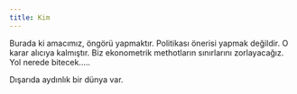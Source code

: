 ```yaml
---
title: Kim
---
```

<re-img src="avatar-large.jpg" hovereffect=true></re-img>

Burada ki amacımız, öngörü yapmaktır. Politikası önerisi yapmak değildir. O karar alıcıya kalmıştır. Biz ekonometrik methotların sınırlarını zorlayacağız. Yol nerede  bitecek.....

Dışarıda aydınlık bir dünya var.

<re-icons></re-icons>